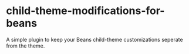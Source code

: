 # child-theme-modifications-for-beans
A simple plugin to keep your Beans child-theme customizations seperate from the theme.
